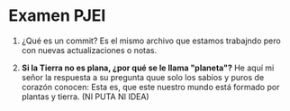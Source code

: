 ﻿# Examen PJEI

1. ¿Qué es un commit?
Es el mismo archivo que estamos trabajndo pero con nuevas actualizaciones o notas.


2. **Si la Tierra no es plana, ¿por qué se le llama "planeta"?**
   He aquí mi señor la respuesta a su pregunta quue solo los sabios y puros de corazón conocen:
	Esta es, que este nuestro mundo está formado por plantas y tierra.
	(NI PUTA NI IDEA) 
